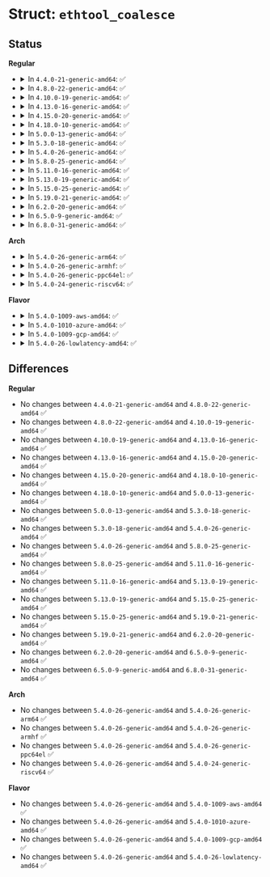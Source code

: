 # Struct: <code>ethtool_coalesce</code>

## Status
<b>Regular</b>
<ul>
<li>
<details>
<summary>In <code>4.4.0-21-generic-amd64</code>: ✅</summary>

```c
struct ethtool_coalesce {
    __u32 cmd;
    __u32 rx_coalesce_usecs;
    __u32 rx_max_coalesced_frames;
    __u32 rx_coalesce_usecs_irq;
    __u32 rx_max_coalesced_frames_irq;
    __u32 tx_coalesce_usecs;
    __u32 tx_max_coalesced_frames;
    __u32 tx_coalesce_usecs_irq;
    __u32 tx_max_coalesced_frames_irq;
    __u32 stats_block_coalesce_usecs;
    __u32 use_adaptive_rx_coalesce;
    __u32 use_adaptive_tx_coalesce;
    __u32 pkt_rate_low;
    __u32 rx_coalesce_usecs_low;
    __u32 rx_max_coalesced_frames_low;
    __u32 tx_coalesce_usecs_low;
    __u32 tx_max_coalesced_frames_low;
    __u32 pkt_rate_high;
    __u32 rx_coalesce_usecs_high;
    __u32 rx_max_coalesced_frames_high;
    __u32 tx_coalesce_usecs_high;
    __u32 tx_max_coalesced_frames_high;
    __u32 rate_sample_interval;
}
```
</details>
</li>
<li>
<details>
<summary>In <code>4.8.0-22-generic-amd64</code>: ✅</summary>

```c
struct ethtool_coalesce {
    __u32 cmd;
    __u32 rx_coalesce_usecs;
    __u32 rx_max_coalesced_frames;
    __u32 rx_coalesce_usecs_irq;
    __u32 rx_max_coalesced_frames_irq;
    __u32 tx_coalesce_usecs;
    __u32 tx_max_coalesced_frames;
    __u32 tx_coalesce_usecs_irq;
    __u32 tx_max_coalesced_frames_irq;
    __u32 stats_block_coalesce_usecs;
    __u32 use_adaptive_rx_coalesce;
    __u32 use_adaptive_tx_coalesce;
    __u32 pkt_rate_low;
    __u32 rx_coalesce_usecs_low;
    __u32 rx_max_coalesced_frames_low;
    __u32 tx_coalesce_usecs_low;
    __u32 tx_max_coalesced_frames_low;
    __u32 pkt_rate_high;
    __u32 rx_coalesce_usecs_high;
    __u32 rx_max_coalesced_frames_high;
    __u32 tx_coalesce_usecs_high;
    __u32 tx_max_coalesced_frames_high;
    __u32 rate_sample_interval;
}
```
</details>
</li>
<li>
<details>
<summary>In <code>4.10.0-19-generic-amd64</code>: ✅</summary>

```c
struct ethtool_coalesce {
    __u32 cmd;
    __u32 rx_coalesce_usecs;
    __u32 rx_max_coalesced_frames;
    __u32 rx_coalesce_usecs_irq;
    __u32 rx_max_coalesced_frames_irq;
    __u32 tx_coalesce_usecs;
    __u32 tx_max_coalesced_frames;
    __u32 tx_coalesce_usecs_irq;
    __u32 tx_max_coalesced_frames_irq;
    __u32 stats_block_coalesce_usecs;
    __u32 use_adaptive_rx_coalesce;
    __u32 use_adaptive_tx_coalesce;
    __u32 pkt_rate_low;
    __u32 rx_coalesce_usecs_low;
    __u32 rx_max_coalesced_frames_low;
    __u32 tx_coalesce_usecs_low;
    __u32 tx_max_coalesced_frames_low;
    __u32 pkt_rate_high;
    __u32 rx_coalesce_usecs_high;
    __u32 rx_max_coalesced_frames_high;
    __u32 tx_coalesce_usecs_high;
    __u32 tx_max_coalesced_frames_high;
    __u32 rate_sample_interval;
}
```
</details>
</li>
<li>
<details>
<summary>In <code>4.13.0-16-generic-amd64</code>: ✅</summary>

```c
struct ethtool_coalesce {
    __u32 cmd;
    __u32 rx_coalesce_usecs;
    __u32 rx_max_coalesced_frames;
    __u32 rx_coalesce_usecs_irq;
    __u32 rx_max_coalesced_frames_irq;
    __u32 tx_coalesce_usecs;
    __u32 tx_max_coalesced_frames;
    __u32 tx_coalesce_usecs_irq;
    __u32 tx_max_coalesced_frames_irq;
    __u32 stats_block_coalesce_usecs;
    __u32 use_adaptive_rx_coalesce;
    __u32 use_adaptive_tx_coalesce;
    __u32 pkt_rate_low;
    __u32 rx_coalesce_usecs_low;
    __u32 rx_max_coalesced_frames_low;
    __u32 tx_coalesce_usecs_low;
    __u32 tx_max_coalesced_frames_low;
    __u32 pkt_rate_high;
    __u32 rx_coalesce_usecs_high;
    __u32 rx_max_coalesced_frames_high;
    __u32 tx_coalesce_usecs_high;
    __u32 tx_max_coalesced_frames_high;
    __u32 rate_sample_interval;
}
```
</details>
</li>
<li>
<details>
<summary>In <code>4.15.0-20-generic-amd64</code>: ✅</summary>

```c
struct ethtool_coalesce {
    __u32 cmd;
    __u32 rx_coalesce_usecs;
    __u32 rx_max_coalesced_frames;
    __u32 rx_coalesce_usecs_irq;
    __u32 rx_max_coalesced_frames_irq;
    __u32 tx_coalesce_usecs;
    __u32 tx_max_coalesced_frames;
    __u32 tx_coalesce_usecs_irq;
    __u32 tx_max_coalesced_frames_irq;
    __u32 stats_block_coalesce_usecs;
    __u32 use_adaptive_rx_coalesce;
    __u32 use_adaptive_tx_coalesce;
    __u32 pkt_rate_low;
    __u32 rx_coalesce_usecs_low;
    __u32 rx_max_coalesced_frames_low;
    __u32 tx_coalesce_usecs_low;
    __u32 tx_max_coalesced_frames_low;
    __u32 pkt_rate_high;
    __u32 rx_coalesce_usecs_high;
    __u32 rx_max_coalesced_frames_high;
    __u32 tx_coalesce_usecs_high;
    __u32 tx_max_coalesced_frames_high;
    __u32 rate_sample_interval;
}
```
</details>
</li>
<li>
<details>
<summary>In <code>4.18.0-10-generic-amd64</code>: ✅</summary>

```c
struct ethtool_coalesce {
    __u32 cmd;
    __u32 rx_coalesce_usecs;
    __u32 rx_max_coalesced_frames;
    __u32 rx_coalesce_usecs_irq;
    __u32 rx_max_coalesced_frames_irq;
    __u32 tx_coalesce_usecs;
    __u32 tx_max_coalesced_frames;
    __u32 tx_coalesce_usecs_irq;
    __u32 tx_max_coalesced_frames_irq;
    __u32 stats_block_coalesce_usecs;
    __u32 use_adaptive_rx_coalesce;
    __u32 use_adaptive_tx_coalesce;
    __u32 pkt_rate_low;
    __u32 rx_coalesce_usecs_low;
    __u32 rx_max_coalesced_frames_low;
    __u32 tx_coalesce_usecs_low;
    __u32 tx_max_coalesced_frames_low;
    __u32 pkt_rate_high;
    __u32 rx_coalesce_usecs_high;
    __u32 rx_max_coalesced_frames_high;
    __u32 tx_coalesce_usecs_high;
    __u32 tx_max_coalesced_frames_high;
    __u32 rate_sample_interval;
}
```
</details>
</li>
<li>
<details>
<summary>In <code>5.0.0-13-generic-amd64</code>: ✅</summary>

```c
struct ethtool_coalesce {
    __u32 cmd;
    __u32 rx_coalesce_usecs;
    __u32 rx_max_coalesced_frames;
    __u32 rx_coalesce_usecs_irq;
    __u32 rx_max_coalesced_frames_irq;
    __u32 tx_coalesce_usecs;
    __u32 tx_max_coalesced_frames;
    __u32 tx_coalesce_usecs_irq;
    __u32 tx_max_coalesced_frames_irq;
    __u32 stats_block_coalesce_usecs;
    __u32 use_adaptive_rx_coalesce;
    __u32 use_adaptive_tx_coalesce;
    __u32 pkt_rate_low;
    __u32 rx_coalesce_usecs_low;
    __u32 rx_max_coalesced_frames_low;
    __u32 tx_coalesce_usecs_low;
    __u32 tx_max_coalesced_frames_low;
    __u32 pkt_rate_high;
    __u32 rx_coalesce_usecs_high;
    __u32 rx_max_coalesced_frames_high;
    __u32 tx_coalesce_usecs_high;
    __u32 tx_max_coalesced_frames_high;
    __u32 rate_sample_interval;
}
```
</details>
</li>
<li>
<details>
<summary>In <code>5.3.0-18-generic-amd64</code>: ✅</summary>

```c
struct ethtool_coalesce {
    __u32 cmd;
    __u32 rx_coalesce_usecs;
    __u32 rx_max_coalesced_frames;
    __u32 rx_coalesce_usecs_irq;
    __u32 rx_max_coalesced_frames_irq;
    __u32 tx_coalesce_usecs;
    __u32 tx_max_coalesced_frames;
    __u32 tx_coalesce_usecs_irq;
    __u32 tx_max_coalesced_frames_irq;
    __u32 stats_block_coalesce_usecs;
    __u32 use_adaptive_rx_coalesce;
    __u32 use_adaptive_tx_coalesce;
    __u32 pkt_rate_low;
    __u32 rx_coalesce_usecs_low;
    __u32 rx_max_coalesced_frames_low;
    __u32 tx_coalesce_usecs_low;
    __u32 tx_max_coalesced_frames_low;
    __u32 pkt_rate_high;
    __u32 rx_coalesce_usecs_high;
    __u32 rx_max_coalesced_frames_high;
    __u32 tx_coalesce_usecs_high;
    __u32 tx_max_coalesced_frames_high;
    __u32 rate_sample_interval;
}
```
</details>
</li>
<li>
<details>
<summary>In <code>5.4.0-26-generic-amd64</code>: ✅</summary>

```c
struct ethtool_coalesce {
    __u32 cmd;
    __u32 rx_coalesce_usecs;
    __u32 rx_max_coalesced_frames;
    __u32 rx_coalesce_usecs_irq;
    __u32 rx_max_coalesced_frames_irq;
    __u32 tx_coalesce_usecs;
    __u32 tx_max_coalesced_frames;
    __u32 tx_coalesce_usecs_irq;
    __u32 tx_max_coalesced_frames_irq;
    __u32 stats_block_coalesce_usecs;
    __u32 use_adaptive_rx_coalesce;
    __u32 use_adaptive_tx_coalesce;
    __u32 pkt_rate_low;
    __u32 rx_coalesce_usecs_low;
    __u32 rx_max_coalesced_frames_low;
    __u32 tx_coalesce_usecs_low;
    __u32 tx_max_coalesced_frames_low;
    __u32 pkt_rate_high;
    __u32 rx_coalesce_usecs_high;
    __u32 rx_max_coalesced_frames_high;
    __u32 tx_coalesce_usecs_high;
    __u32 tx_max_coalesced_frames_high;
    __u32 rate_sample_interval;
}
```
</details>
</li>
<li>
<details>
<summary>In <code>5.8.0-25-generic-amd64</code>: ✅</summary>

```c
struct ethtool_coalesce {
    __u32 cmd;
    __u32 rx_coalesce_usecs;
    __u32 rx_max_coalesced_frames;
    __u32 rx_coalesce_usecs_irq;
    __u32 rx_max_coalesced_frames_irq;
    __u32 tx_coalesce_usecs;
    __u32 tx_max_coalesced_frames;
    __u32 tx_coalesce_usecs_irq;
    __u32 tx_max_coalesced_frames_irq;
    __u32 stats_block_coalesce_usecs;
    __u32 use_adaptive_rx_coalesce;
    __u32 use_adaptive_tx_coalesce;
    __u32 pkt_rate_low;
    __u32 rx_coalesce_usecs_low;
    __u32 rx_max_coalesced_frames_low;
    __u32 tx_coalesce_usecs_low;
    __u32 tx_max_coalesced_frames_low;
    __u32 pkt_rate_high;
    __u32 rx_coalesce_usecs_high;
    __u32 rx_max_coalesced_frames_high;
    __u32 tx_coalesce_usecs_high;
    __u32 tx_max_coalesced_frames_high;
    __u32 rate_sample_interval;
}
```
</details>
</li>
<li>
<details>
<summary>In <code>5.11.0-16-generic-amd64</code>: ✅</summary>

```c
struct ethtool_coalesce {
    __u32 cmd;
    __u32 rx_coalesce_usecs;
    __u32 rx_max_coalesced_frames;
    __u32 rx_coalesce_usecs_irq;
    __u32 rx_max_coalesced_frames_irq;
    __u32 tx_coalesce_usecs;
    __u32 tx_max_coalesced_frames;
    __u32 tx_coalesce_usecs_irq;
    __u32 tx_max_coalesced_frames_irq;
    __u32 stats_block_coalesce_usecs;
    __u32 use_adaptive_rx_coalesce;
    __u32 use_adaptive_tx_coalesce;
    __u32 pkt_rate_low;
    __u32 rx_coalesce_usecs_low;
    __u32 rx_max_coalesced_frames_low;
    __u32 tx_coalesce_usecs_low;
    __u32 tx_max_coalesced_frames_low;
    __u32 pkt_rate_high;
    __u32 rx_coalesce_usecs_high;
    __u32 rx_max_coalesced_frames_high;
    __u32 tx_coalesce_usecs_high;
    __u32 tx_max_coalesced_frames_high;
    __u32 rate_sample_interval;
}
```
</details>
</li>
<li>
<details>
<summary>In <code>5.13.0-19-generic-amd64</code>: ✅</summary>

```c
struct ethtool_coalesce {
    __u32 cmd;
    __u32 rx_coalesce_usecs;
    __u32 rx_max_coalesced_frames;
    __u32 rx_coalesce_usecs_irq;
    __u32 rx_max_coalesced_frames_irq;
    __u32 tx_coalesce_usecs;
    __u32 tx_max_coalesced_frames;
    __u32 tx_coalesce_usecs_irq;
    __u32 tx_max_coalesced_frames_irq;
    __u32 stats_block_coalesce_usecs;
    __u32 use_adaptive_rx_coalesce;
    __u32 use_adaptive_tx_coalesce;
    __u32 pkt_rate_low;
    __u32 rx_coalesce_usecs_low;
    __u32 rx_max_coalesced_frames_low;
    __u32 tx_coalesce_usecs_low;
    __u32 tx_max_coalesced_frames_low;
    __u32 pkt_rate_high;
    __u32 rx_coalesce_usecs_high;
    __u32 rx_max_coalesced_frames_high;
    __u32 tx_coalesce_usecs_high;
    __u32 tx_max_coalesced_frames_high;
    __u32 rate_sample_interval;
}
```
</details>
</li>
<li>
<details>
<summary>In <code>5.15.0-25-generic-amd64</code>: ✅</summary>

```c
struct ethtool_coalesce {
    __u32 cmd;
    __u32 rx_coalesce_usecs;
    __u32 rx_max_coalesced_frames;
    __u32 rx_coalesce_usecs_irq;
    __u32 rx_max_coalesced_frames_irq;
    __u32 tx_coalesce_usecs;
    __u32 tx_max_coalesced_frames;
    __u32 tx_coalesce_usecs_irq;
    __u32 tx_max_coalesced_frames_irq;
    __u32 stats_block_coalesce_usecs;
    __u32 use_adaptive_rx_coalesce;
    __u32 use_adaptive_tx_coalesce;
    __u32 pkt_rate_low;
    __u32 rx_coalesce_usecs_low;
    __u32 rx_max_coalesced_frames_low;
    __u32 tx_coalesce_usecs_low;
    __u32 tx_max_coalesced_frames_low;
    __u32 pkt_rate_high;
    __u32 rx_coalesce_usecs_high;
    __u32 rx_max_coalesced_frames_high;
    __u32 tx_coalesce_usecs_high;
    __u32 tx_max_coalesced_frames_high;
    __u32 rate_sample_interval;
}
```
</details>
</li>
<li>
<details>
<summary>In <code>5.19.0-21-generic-amd64</code>: ✅</summary>

```c
struct ethtool_coalesce {
    __u32 cmd;
    __u32 rx_coalesce_usecs;
    __u32 rx_max_coalesced_frames;
    __u32 rx_coalesce_usecs_irq;
    __u32 rx_max_coalesced_frames_irq;
    __u32 tx_coalesce_usecs;
    __u32 tx_max_coalesced_frames;
    __u32 tx_coalesce_usecs_irq;
    __u32 tx_max_coalesced_frames_irq;
    __u32 stats_block_coalesce_usecs;
    __u32 use_adaptive_rx_coalesce;
    __u32 use_adaptive_tx_coalesce;
    __u32 pkt_rate_low;
    __u32 rx_coalesce_usecs_low;
    __u32 rx_max_coalesced_frames_low;
    __u32 tx_coalesce_usecs_low;
    __u32 tx_max_coalesced_frames_low;
    __u32 pkt_rate_high;
    __u32 rx_coalesce_usecs_high;
    __u32 rx_max_coalesced_frames_high;
    __u32 tx_coalesce_usecs_high;
    __u32 tx_max_coalesced_frames_high;
    __u32 rate_sample_interval;
}
```
</details>
</li>
<li>
<details>
<summary>In <code>6.2.0-20-generic-amd64</code>: ✅</summary>

```c
struct ethtool_coalesce {
    __u32 cmd;
    __u32 rx_coalesce_usecs;
    __u32 rx_max_coalesced_frames;
    __u32 rx_coalesce_usecs_irq;
    __u32 rx_max_coalesced_frames_irq;
    __u32 tx_coalesce_usecs;
    __u32 tx_max_coalesced_frames;
    __u32 tx_coalesce_usecs_irq;
    __u32 tx_max_coalesced_frames_irq;
    __u32 stats_block_coalesce_usecs;
    __u32 use_adaptive_rx_coalesce;
    __u32 use_adaptive_tx_coalesce;
    __u32 pkt_rate_low;
    __u32 rx_coalesce_usecs_low;
    __u32 rx_max_coalesced_frames_low;
    __u32 tx_coalesce_usecs_low;
    __u32 tx_max_coalesced_frames_low;
    __u32 pkt_rate_high;
    __u32 rx_coalesce_usecs_high;
    __u32 rx_max_coalesced_frames_high;
    __u32 tx_coalesce_usecs_high;
    __u32 tx_max_coalesced_frames_high;
    __u32 rate_sample_interval;
}
```
</details>
</li>
<li>
<details>
<summary>In <code>6.5.0-9-generic-amd64</code>: ✅</summary>

```c
struct ethtool_coalesce {
    __u32 cmd;
    __u32 rx_coalesce_usecs;
    __u32 rx_max_coalesced_frames;
    __u32 rx_coalesce_usecs_irq;
    __u32 rx_max_coalesced_frames_irq;
    __u32 tx_coalesce_usecs;
    __u32 tx_max_coalesced_frames;
    __u32 tx_coalesce_usecs_irq;
    __u32 tx_max_coalesced_frames_irq;
    __u32 stats_block_coalesce_usecs;
    __u32 use_adaptive_rx_coalesce;
    __u32 use_adaptive_tx_coalesce;
    __u32 pkt_rate_low;
    __u32 rx_coalesce_usecs_low;
    __u32 rx_max_coalesced_frames_low;
    __u32 tx_coalesce_usecs_low;
    __u32 tx_max_coalesced_frames_low;
    __u32 pkt_rate_high;
    __u32 rx_coalesce_usecs_high;
    __u32 rx_max_coalesced_frames_high;
    __u32 tx_coalesce_usecs_high;
    __u32 tx_max_coalesced_frames_high;
    __u32 rate_sample_interval;
}
```
</details>
</li>
<li>
<details>
<summary>In <code>6.8.0-31-generic-amd64</code>: ✅</summary>

```c
struct ethtool_coalesce {
    __u32 cmd;
    __u32 rx_coalesce_usecs;
    __u32 rx_max_coalesced_frames;
    __u32 rx_coalesce_usecs_irq;
    __u32 rx_max_coalesced_frames_irq;
    __u32 tx_coalesce_usecs;
    __u32 tx_max_coalesced_frames;
    __u32 tx_coalesce_usecs_irq;
    __u32 tx_max_coalesced_frames_irq;
    __u32 stats_block_coalesce_usecs;
    __u32 use_adaptive_rx_coalesce;
    __u32 use_adaptive_tx_coalesce;
    __u32 pkt_rate_low;
    __u32 rx_coalesce_usecs_low;
    __u32 rx_max_coalesced_frames_low;
    __u32 tx_coalesce_usecs_low;
    __u32 tx_max_coalesced_frames_low;
    __u32 pkt_rate_high;
    __u32 rx_coalesce_usecs_high;
    __u32 rx_max_coalesced_frames_high;
    __u32 tx_coalesce_usecs_high;
    __u32 tx_max_coalesced_frames_high;
    __u32 rate_sample_interval;
}
```
</details>
</li>
</ul>
<b>Arch</b>
<ul>
<li>
<details>
<summary>In <code>5.4.0-26-generic-arm64</code>: ✅</summary>

```c
struct ethtool_coalesce {
    __u32 cmd;
    __u32 rx_coalesce_usecs;
    __u32 rx_max_coalesced_frames;
    __u32 rx_coalesce_usecs_irq;
    __u32 rx_max_coalesced_frames_irq;
    __u32 tx_coalesce_usecs;
    __u32 tx_max_coalesced_frames;
    __u32 tx_coalesce_usecs_irq;
    __u32 tx_max_coalesced_frames_irq;
    __u32 stats_block_coalesce_usecs;
    __u32 use_adaptive_rx_coalesce;
    __u32 use_adaptive_tx_coalesce;
    __u32 pkt_rate_low;
    __u32 rx_coalesce_usecs_low;
    __u32 rx_max_coalesced_frames_low;
    __u32 tx_coalesce_usecs_low;
    __u32 tx_max_coalesced_frames_low;
    __u32 pkt_rate_high;
    __u32 rx_coalesce_usecs_high;
    __u32 rx_max_coalesced_frames_high;
    __u32 tx_coalesce_usecs_high;
    __u32 tx_max_coalesced_frames_high;
    __u32 rate_sample_interval;
}
```
</details>
</li>
<li>
<details>
<summary>In <code>5.4.0-26-generic-armhf</code>: ✅</summary>

```c
struct ethtool_coalesce {
    __u32 cmd;
    __u32 rx_coalesce_usecs;
    __u32 rx_max_coalesced_frames;
    __u32 rx_coalesce_usecs_irq;
    __u32 rx_max_coalesced_frames_irq;
    __u32 tx_coalesce_usecs;
    __u32 tx_max_coalesced_frames;
    __u32 tx_coalesce_usecs_irq;
    __u32 tx_max_coalesced_frames_irq;
    __u32 stats_block_coalesce_usecs;
    __u32 use_adaptive_rx_coalesce;
    __u32 use_adaptive_tx_coalesce;
    __u32 pkt_rate_low;
    __u32 rx_coalesce_usecs_low;
    __u32 rx_max_coalesced_frames_low;
    __u32 tx_coalesce_usecs_low;
    __u32 tx_max_coalesced_frames_low;
    __u32 pkt_rate_high;
    __u32 rx_coalesce_usecs_high;
    __u32 rx_max_coalesced_frames_high;
    __u32 tx_coalesce_usecs_high;
    __u32 tx_max_coalesced_frames_high;
    __u32 rate_sample_interval;
}
```
</details>
</li>
<li>
<details>
<summary>In <code>5.4.0-26-generic-ppc64el</code>: ✅</summary>

```c
struct ethtool_coalesce {
    __u32 cmd;
    __u32 rx_coalesce_usecs;
    __u32 rx_max_coalesced_frames;
    __u32 rx_coalesce_usecs_irq;
    __u32 rx_max_coalesced_frames_irq;
    __u32 tx_coalesce_usecs;
    __u32 tx_max_coalesced_frames;
    __u32 tx_coalesce_usecs_irq;
    __u32 tx_max_coalesced_frames_irq;
    __u32 stats_block_coalesce_usecs;
    __u32 use_adaptive_rx_coalesce;
    __u32 use_adaptive_tx_coalesce;
    __u32 pkt_rate_low;
    __u32 rx_coalesce_usecs_low;
    __u32 rx_max_coalesced_frames_low;
    __u32 tx_coalesce_usecs_low;
    __u32 tx_max_coalesced_frames_low;
    __u32 pkt_rate_high;
    __u32 rx_coalesce_usecs_high;
    __u32 rx_max_coalesced_frames_high;
    __u32 tx_coalesce_usecs_high;
    __u32 tx_max_coalesced_frames_high;
    __u32 rate_sample_interval;
}
```
</details>
</li>
<li>
<details>
<summary>In <code>5.4.0-24-generic-riscv64</code>: ✅</summary>

```c
struct ethtool_coalesce {
    __u32 cmd;
    __u32 rx_coalesce_usecs;
    __u32 rx_max_coalesced_frames;
    __u32 rx_coalesce_usecs_irq;
    __u32 rx_max_coalesced_frames_irq;
    __u32 tx_coalesce_usecs;
    __u32 tx_max_coalesced_frames;
    __u32 tx_coalesce_usecs_irq;
    __u32 tx_max_coalesced_frames_irq;
    __u32 stats_block_coalesce_usecs;
    __u32 use_adaptive_rx_coalesce;
    __u32 use_adaptive_tx_coalesce;
    __u32 pkt_rate_low;
    __u32 rx_coalesce_usecs_low;
    __u32 rx_max_coalesced_frames_low;
    __u32 tx_coalesce_usecs_low;
    __u32 tx_max_coalesced_frames_low;
    __u32 pkt_rate_high;
    __u32 rx_coalesce_usecs_high;
    __u32 rx_max_coalesced_frames_high;
    __u32 tx_coalesce_usecs_high;
    __u32 tx_max_coalesced_frames_high;
    __u32 rate_sample_interval;
}
```
</details>
</li>
</ul>
<b>Flavor</b>
<ul>
<li>
<details>
<summary>In <code>5.4.0-1009-aws-amd64</code>: ✅</summary>

```c
struct ethtool_coalesce {
    __u32 cmd;
    __u32 rx_coalesce_usecs;
    __u32 rx_max_coalesced_frames;
    __u32 rx_coalesce_usecs_irq;
    __u32 rx_max_coalesced_frames_irq;
    __u32 tx_coalesce_usecs;
    __u32 tx_max_coalesced_frames;
    __u32 tx_coalesce_usecs_irq;
    __u32 tx_max_coalesced_frames_irq;
    __u32 stats_block_coalesce_usecs;
    __u32 use_adaptive_rx_coalesce;
    __u32 use_adaptive_tx_coalesce;
    __u32 pkt_rate_low;
    __u32 rx_coalesce_usecs_low;
    __u32 rx_max_coalesced_frames_low;
    __u32 tx_coalesce_usecs_low;
    __u32 tx_max_coalesced_frames_low;
    __u32 pkt_rate_high;
    __u32 rx_coalesce_usecs_high;
    __u32 rx_max_coalesced_frames_high;
    __u32 tx_coalesce_usecs_high;
    __u32 tx_max_coalesced_frames_high;
    __u32 rate_sample_interval;
}
```
</details>
</li>
<li>
<details>
<summary>In <code>5.4.0-1010-azure-amd64</code>: ✅</summary>

```c
struct ethtool_coalesce {
    __u32 cmd;
    __u32 rx_coalesce_usecs;
    __u32 rx_max_coalesced_frames;
    __u32 rx_coalesce_usecs_irq;
    __u32 rx_max_coalesced_frames_irq;
    __u32 tx_coalesce_usecs;
    __u32 tx_max_coalesced_frames;
    __u32 tx_coalesce_usecs_irq;
    __u32 tx_max_coalesced_frames_irq;
    __u32 stats_block_coalesce_usecs;
    __u32 use_adaptive_rx_coalesce;
    __u32 use_adaptive_tx_coalesce;
    __u32 pkt_rate_low;
    __u32 rx_coalesce_usecs_low;
    __u32 rx_max_coalesced_frames_low;
    __u32 tx_coalesce_usecs_low;
    __u32 tx_max_coalesced_frames_low;
    __u32 pkt_rate_high;
    __u32 rx_coalesce_usecs_high;
    __u32 rx_max_coalesced_frames_high;
    __u32 tx_coalesce_usecs_high;
    __u32 tx_max_coalesced_frames_high;
    __u32 rate_sample_interval;
}
```
</details>
</li>
<li>
<details>
<summary>In <code>5.4.0-1009-gcp-amd64</code>: ✅</summary>

```c
struct ethtool_coalesce {
    __u32 cmd;
    __u32 rx_coalesce_usecs;
    __u32 rx_max_coalesced_frames;
    __u32 rx_coalesce_usecs_irq;
    __u32 rx_max_coalesced_frames_irq;
    __u32 tx_coalesce_usecs;
    __u32 tx_max_coalesced_frames;
    __u32 tx_coalesce_usecs_irq;
    __u32 tx_max_coalesced_frames_irq;
    __u32 stats_block_coalesce_usecs;
    __u32 use_adaptive_rx_coalesce;
    __u32 use_adaptive_tx_coalesce;
    __u32 pkt_rate_low;
    __u32 rx_coalesce_usecs_low;
    __u32 rx_max_coalesced_frames_low;
    __u32 tx_coalesce_usecs_low;
    __u32 tx_max_coalesced_frames_low;
    __u32 pkt_rate_high;
    __u32 rx_coalesce_usecs_high;
    __u32 rx_max_coalesced_frames_high;
    __u32 tx_coalesce_usecs_high;
    __u32 tx_max_coalesced_frames_high;
    __u32 rate_sample_interval;
}
```
</details>
</li>
<li>
<details>
<summary>In <code>5.4.0-26-lowlatency-amd64</code>: ✅</summary>

```c
struct ethtool_coalesce {
    __u32 cmd;
    __u32 rx_coalesce_usecs;
    __u32 rx_max_coalesced_frames;
    __u32 rx_coalesce_usecs_irq;
    __u32 rx_max_coalesced_frames_irq;
    __u32 tx_coalesce_usecs;
    __u32 tx_max_coalesced_frames;
    __u32 tx_coalesce_usecs_irq;
    __u32 tx_max_coalesced_frames_irq;
    __u32 stats_block_coalesce_usecs;
    __u32 use_adaptive_rx_coalesce;
    __u32 use_adaptive_tx_coalesce;
    __u32 pkt_rate_low;
    __u32 rx_coalesce_usecs_low;
    __u32 rx_max_coalesced_frames_low;
    __u32 tx_coalesce_usecs_low;
    __u32 tx_max_coalesced_frames_low;
    __u32 pkt_rate_high;
    __u32 rx_coalesce_usecs_high;
    __u32 rx_max_coalesced_frames_high;
    __u32 tx_coalesce_usecs_high;
    __u32 tx_max_coalesced_frames_high;
    __u32 rate_sample_interval;
}
```
</details>
</li>
</ul>

## Differences
<b>Regular</b>
<ul>
<li>
No changes between <code>4.4.0-21-generic-amd64</code> and <code>4.8.0-22-generic-amd64</code> ✅
</li>
<li>
No changes between <code>4.8.0-22-generic-amd64</code> and <code>4.10.0-19-generic-amd64</code> ✅
</li>
<li>
No changes between <code>4.10.0-19-generic-amd64</code> and <code>4.13.0-16-generic-amd64</code> ✅
</li>
<li>
No changes between <code>4.13.0-16-generic-amd64</code> and <code>4.15.0-20-generic-amd64</code> ✅
</li>
<li>
No changes between <code>4.15.0-20-generic-amd64</code> and <code>4.18.0-10-generic-amd64</code> ✅
</li>
<li>
No changes between <code>4.18.0-10-generic-amd64</code> and <code>5.0.0-13-generic-amd64</code> ✅
</li>
<li>
No changes between <code>5.0.0-13-generic-amd64</code> and <code>5.3.0-18-generic-amd64</code> ✅
</li>
<li>
No changes between <code>5.3.0-18-generic-amd64</code> and <code>5.4.0-26-generic-amd64</code> ✅
</li>
<li>
No changes between <code>5.4.0-26-generic-amd64</code> and <code>5.8.0-25-generic-amd64</code> ✅
</li>
<li>
No changes between <code>5.8.0-25-generic-amd64</code> and <code>5.11.0-16-generic-amd64</code> ✅
</li>
<li>
No changes between <code>5.11.0-16-generic-amd64</code> and <code>5.13.0-19-generic-amd64</code> ✅
</li>
<li>
No changes between <code>5.13.0-19-generic-amd64</code> and <code>5.15.0-25-generic-amd64</code> ✅
</li>
<li>
No changes between <code>5.15.0-25-generic-amd64</code> and <code>5.19.0-21-generic-amd64</code> ✅
</li>
<li>
No changes between <code>5.19.0-21-generic-amd64</code> and <code>6.2.0-20-generic-amd64</code> ✅
</li>
<li>
No changes between <code>6.2.0-20-generic-amd64</code> and <code>6.5.0-9-generic-amd64</code> ✅
</li>
<li>
No changes between <code>6.5.0-9-generic-amd64</code> and <code>6.8.0-31-generic-amd64</code> ✅
</li>
</ul>
<b>Arch</b>
<ul>
<li>
No changes between <code>5.4.0-26-generic-amd64</code> and <code>5.4.0-26-generic-arm64</code> ✅
</li>
<li>
No changes between <code>5.4.0-26-generic-amd64</code> and <code>5.4.0-26-generic-armhf</code> ✅
</li>
<li>
No changes between <code>5.4.0-26-generic-amd64</code> and <code>5.4.0-26-generic-ppc64el</code> ✅
</li>
<li>
No changes between <code>5.4.0-26-generic-amd64</code> and <code>5.4.0-24-generic-riscv64</code> ✅
</li>
</ul>
<b>Flavor</b>
<ul>
<li>
No changes between <code>5.4.0-26-generic-amd64</code> and <code>5.4.0-1009-aws-amd64</code> ✅
</li>
<li>
No changes between <code>5.4.0-26-generic-amd64</code> and <code>5.4.0-1010-azure-amd64</code> ✅
</li>
<li>
No changes between <code>5.4.0-26-generic-amd64</code> and <code>5.4.0-1009-gcp-amd64</code> ✅
</li>
<li>
No changes between <code>5.4.0-26-generic-amd64</code> and <code>5.4.0-26-lowlatency-amd64</code> ✅
</li>
</ul>

